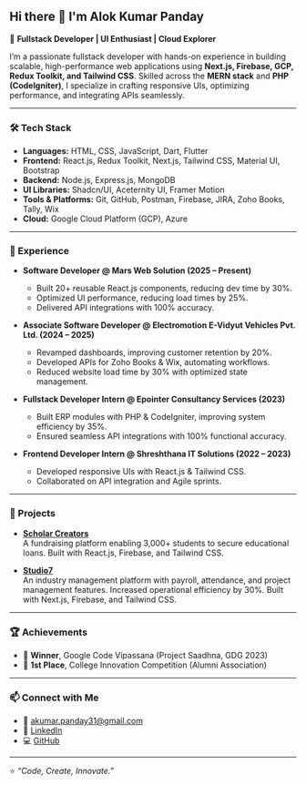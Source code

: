 

## Hi there 👋 I'm Alok Kumar Panday  

🚀 **Fullstack Developer | UI Enthusiast | Cloud Explorer**  

I’m a passionate fullstack developer with hands-on experience in building scalable, high-performance web applications using **Next.js, Firebase, GCP, Redux Toolkit, and Tailwind CSS**. Skilled across the **MERN stack** and **PHP (CodeIgniter)**, I specialize in crafting responsive UIs, optimizing performance, and integrating APIs seamlessly.  

---

### 🛠️ Tech Stack
- **Languages:** HTML, CSS, JavaScript, Dart, Flutter  
- **Frontend:** React.js, Redux Toolkit, Next.js, Tailwind CSS, Material UI, Bootstrap  
- **Backend:** Node.js, Express.js, MongoDB  
- **UI Libraries:** Shadcn/UI, Aceternity UI, Framer Motion  
- **Tools & Platforms:** Git, GitHub, Postman, Firebase, JIRA, Zoho Books, Tally, Wix  
- **Cloud:** Google Cloud Platform (GCP), Azure  

---

### 💼 Experience
- **Software Developer @ Mars Web Solution (2025 – Present)**  
  - Built 20+ reusable React.js components, reducing dev time by 30%.  
  - Optimized UI performance, reducing load times by 25%.  
  - Delivered API integrations with 100% accuracy.  

- **Associate Software Developer @ Electromotion E-Vidyut Vehicles Pvt. Ltd. (2024 – 2025)**  
  - Revamped dashboards, improving customer retention by 20%.  
  - Developed APIs for Zoho Books & Wix, automating workflows.  
  - Reduced website load time by 30% with optimized state management.  

- **Fullstack Developer Intern @ Epointer Consultancy Services (2023)**  
  - Built ERP modules with PHP & CodeIgniter, improving system efficiency by 35%.  
  - Ensured seamless API integrations with 100% functional accuracy.  

- **Frontend Developer Intern @ Shreshthana IT Solutions (2022 – 2023)**  
  - Developed responsive UIs with React.js & Tailwind CSS.  
  - Collaborated on API integration and Agile sprints.  

---

### 📌 Projects
- **[Scholar Creators](https://www.scholarcreators.com/)**  
  A fundraising platform enabling 3,000+ students to secure educational loans. Built with React.js, Firebase, and Tailwind CSS.  

- **[Studio7](http://studio7.vercel.app/)**  
  An industry management platform with payroll, attendance, and project management features. Increased operational efficiency by 30%. Built with Next.js, Firebase, and Tailwind CSS.  

---

### 🏆 Achievements
- 🥇 **Winner**, Google Code Vipassana (Project Saadhna, GDG 2023)  
- 🥇 **1st Place**, College Innovation Competition (Alumni Association)  

---

### 📫 Connect with Me
- 📧 [akumar.panday31@gmail.com](mailto:akumar.panday31@gmail.com)  
- 💼 [LinkedIn](https://www.linkedin.com/in/alok31)  
- 💻 [GitHub](https://github.com/Alok345)  

---
⭐️ _“Code, Create, Innovate.”_  
